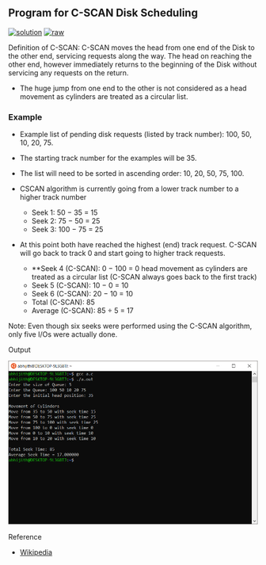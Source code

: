 ## Program for C-SCAN Disk Scheduling

[![solution](https://img.shields.io/badge/View-Solution-blue.svg?logo=appveyor&longCache=true&style=for-the-badge)](https://github.com/KTU-CSE/System-Software-lab/blob/master/cycle-3/p_10/pg_10.c)
[![raw](https://img.shields.io/badge/-raw-green.svg?logo=appveyor&longCache=true&style=for-the-badge )](https://github.com/KTU-CSE/System-Software-lab/raw/master/cycle-3/p_10/pg_10.c)

Definition of C-SCAN: C-SCAN moves the head from one end of the Disk to the other end, servicing requests along the way. The head on reaching the other end, however immediately returns to the beginning of the Disk without servicing any requests on the return.

- The huge jump from one end to the other is not considered as a head movement as cylinders are treated as a circular list.

### Example

- Example list of pending disk requests (listed by track number): 100, 50, 10, 20, 75.
    
- The starting track number for the examples will be 35.
    
- The list will need to be sorted in ascending order: 10, 20, 50, 75, 100.

- CSCAN algorithm is currently going from a lower track number to a higher track number
    - Seek 1: 50 − 35 = 15
    - Seek 2: 75 − 50 = 25
    - Seek 3: 100 − 75 = 25

- At this point both have reached the highest (end) track request. C-SCAN will go back to track 0 and start going to higher track requests. 
    - **Seek 4 (C-SCAN): 0 − 100 = 0 head movement as cylinders are treated as a circular list (C-SCAN always goes back to the first track)
    - Seek 5 (C-SCAN): 10 − 0 = 10
    - Seek 6 (C-SCAN): 20 − 10 = 10
    - Total (C-SCAN): 85
    - Average (C-SCAN): 85 ÷ 5 = 17

Note: Even though six seeks were performed using the C-SCAN algorithm, only five I/Os were actually done. 

Output

![output_img](/out_img/p_10_out.jpg)

Reference

- [Wikipedia](https://en.wikipedia.org/wiki/Elevator_algorithm)
